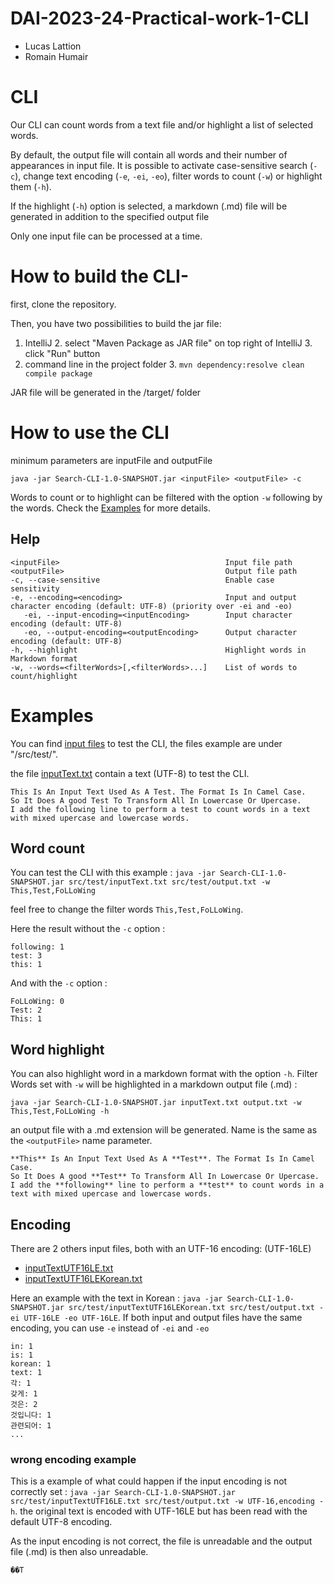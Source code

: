 # DAI-2023-24-Practical-work-1-CLI

* Lucas Lattion
* Romain Humair

# CLI
Our CLI can count words from a text file and/or highlight a list of selected words.

By default, the output file will contain all words and their number of appearances in input file.
It is possible to activate case-sensitive search (```-c```), change text encoding (```-e```, ```-ei```, ```-eo```), filter words to count (```-w```) or highlight them (```-h```).

If the highlight (```-h```) option is selected, a markdown (.md) file will be generated in addition to the specified output file

Only one input file can be processed at a time.

# How to build the  CLI-

first, clone the repository.

Then, you have two possibilities to build the jar file:
1. IntelliJ
   2. select "Maven Package as JAR file" on top right of IntelliJ
   3. click "Run" button
2. command line in the project folder
   3. ```mvn dependency:resolve clean compile package```

   
JAR file will be generated in the /target/ folder


# How to use the CLI

minimum parameters are inputFile and outputFile

```java -jar Search-CLI-1.0-SNAPSHOT.jar <inputFile> <outputFile> -c```

Words to count or to highlight can be filtered with the option ```-w``` following by the words.
Check the [Examples](#Examples) for more details.

## Help
```
<inputFile>                                     Input file path
<outputFile>                                    Output file path
-c, --case-sensitive                            Enable case sensitivity
-e, --encoding=<encoding>                       Input and output character encoding (default: UTF-8) (priority over -ei and -eo)
   -ei, --input-encoding=<inputEncoding>        Input character encoding (default: UTF-8)
   -eo, --output-encoding=<outputEncoding>      Output character encoding (default: UTF-8)
-h, --highlight                                 Highlight words in Markdown format
-w, --words=<filterWords>[,<filterWords>...]    List of words to count/highlight
```

<h1 id="Examples">
  Examples
</h1>

You can find [input files](/src/test/) to test the CLI, the files example are under "/src/test/".

the file [inputText.txt](/src/test/inputText.txt) contain a text (UTF-8) to test the CLI.
```
This Is An Input Text Used As A Test. The Format Is In Camel Case.
So It Does A good Test To Transform All In Lowercase Or Upercase.
I add the following line to perform a test to count words in a text with mixed upercase and lowercase words. 
```

## Word count
You can test the CLI with this example : 
```java -jar Search-CLI-1.0-SNAPSHOT.jar src/test/inputText.txt src/test/output.txt -w This,Test,FoLLoWing```

feel free to change the filter words ```This,Test,FoLLoWing```.

Here the result without the ```-c``` option :
```
following: 1
test: 3
this: 1
```

And with the ```-c``` option :
```
FoLLoWing: 0
Test: 2
This: 1
```

## Word highlight
You can also highlight word in a markdown format with the option ```-h```. Filter Words  set with ```-w``` will be highlighted in a markdown output file (.md) :

```java -jar Search-CLI-1.0-SNAPSHOT.jar inputText.txt output.txt -w This,Test,FoLLoWing -h```


an output file with a .md extension will be generated. Name is the same as the ```<outputFile>``` name parameter.
```
**This** Is An Input Text Used As A **Test**. The Format Is In Camel Case.
So It Does A good **Test** To Transform All In Lowercase Or Upercase.
I add the **following** line to perform a **test** to count words in a text with mixed upercase and lowercase words.
```

## Encoding

There are 2 others input files, both with an UTF-16 encoding: (UTF-16LE)
* [inputTextUTF16LE.txt](/src/test/inputTextUTF16LE.txt)
* [inputTextUTF16LEKorean.txt](/src/test/inputTextUTF16LEKorean.txt)

Here an example with the text in Korean : ```java -jar Search-CLI-1.0-SNAPSHOT.jar src/test/inputTextUTF16LEKorean.txt src/test/output.txt -ei UTF-16LE -eo UTF-16LE```.
If both input and output files have the same encoding, you can use ```-e``` instead of ```-ei``` and ```-eo```

```
in: 1
is: 1
korean: 1
text: 1
각: 1
갖게: 1
것은: 2
것입니다: 1
관련되어: 1
...
```

### wrong encoding example
This is a example of what could happen if the input encoding is not correctly set : ```java -jar Search-CLI-1.0-SNAPSHOT.jar src/test/inputTextUTF16LE.txt src/test/output.txt -w UTF-16,encoding -h```.
the original text is encoded with UTF-16LE but has been read with the default UTF-8 encoding.

As the input encoding is not correct, the file is unreadable and the output file (.md) is then also unreadable.
```
��T
```




